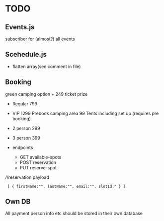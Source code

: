 # TODO

## Events.js

subscriber for (almost?) all events

## Scehedule.js

- flatten array(see comment in file)

## Booking

green camping option + 249
ticket prize

- Regular 799
- VIP 1299
  Prebook camping area 99
  Tents including set up (requires pre booking)
- 2 person 299
- 3 person 399

- endpoints
  - GET available-spots
  - POST reservation
  - PUT reserve-spot

//reservation payload

` [ { firstName:"", lastName:"", email:"", slotId:" } ]`

## Own DB

All payment person info etc should be stored in their own database
